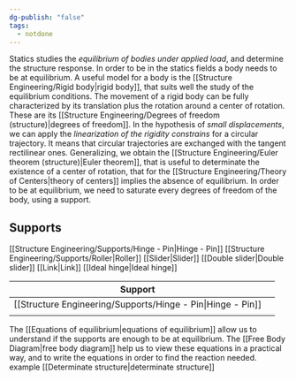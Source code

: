 ```yaml
---
dg-publish: "false"
tags:
  - notdone
---
```

Statics studies the *equilibrium of bodies under applied load*, and determine the structure response. In order to be in the statics fields a body needs to be at equilibrium. 
A useful model for a body is the [[Structure Engineering/Rigid body|rigid body]], that suits well the study of the equilibrium conditions. 
The movement of a rigid body can be fully characterized by its translation plus the rotation around a center of rotation. These are its [[Structure Engineering/Degrees of freedom (structure)|degrees of freedom]].
In the hypothesis of *small displacements*, we can apply the *linearization of the rigidity constrains* for a circular trajectory. It means that circular trajectories are exchanged with the tangent rectilinear ones. 
Generalizing, we obtain the [[Structure Engineering/Euler theorem (structure)|Euler theorem]], that is useful to determinate the existence of a center of rotation, that for the [[Structure Engineering/Theory of Centers|theory of centers]] implies the absence of equilibrium.
In order to be at equilibrium, we need to saturate every degrees of freedom of the body, using a support. 
## Supports 
[[Structure Engineering/Supports/Hinge - Pin|Hinge - Pin]]
[[Structure Engineering/Supports/Roller|Roller]]
[[Slider|Slider]]
[[Double slider|Double slider]]
[[Link|Link]]
[[Ideal hinge|Ideal hinge]]

| Support                                                     |     |
| ----------------------------------------------------------- | --- |
| [[Structure Engineering/Supports/Hinge - Pin\|Hinge - Pin]] |     |
|                                                             |     |


The [[Equations of equilibrium|equations of equilibrium]] allow us to understand if the supports are enough to be at equilibrium. The [[Free Body Diagram|free body diagram]] help us to view these equations in a practical way, and to write the equations in order to find the reaction needed.
example 
[[Determinate structure|determinate structure]]

